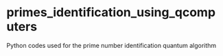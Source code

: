 # primes_identification_using_qcomputers
Python codes used for the prime number identification quantum algorithm
